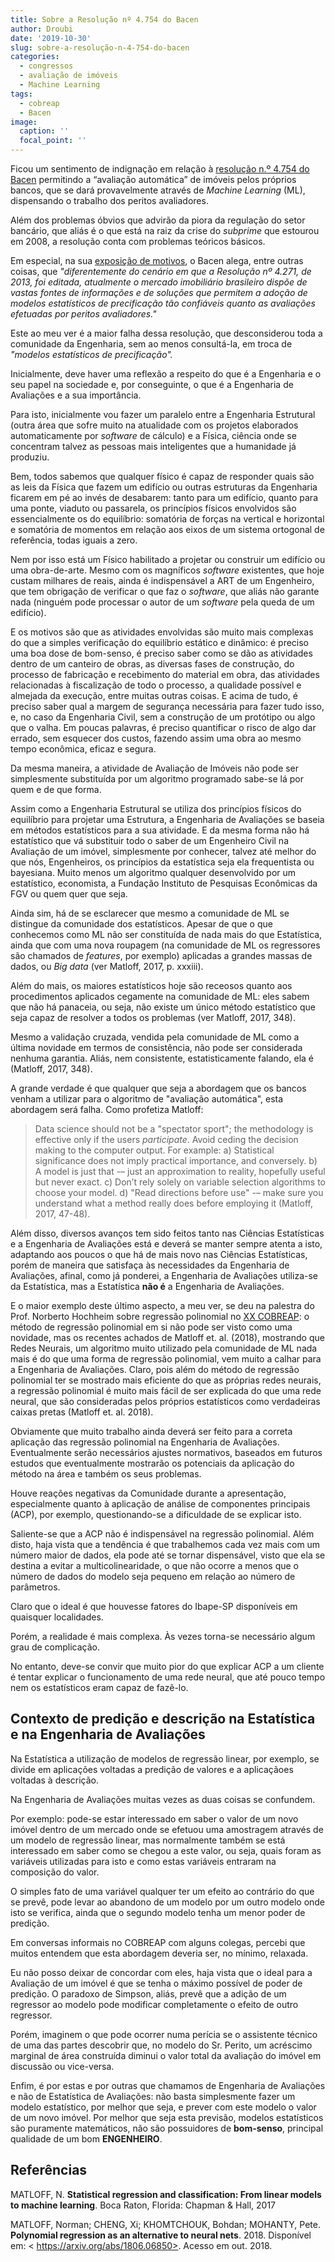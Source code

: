 ```yaml
---
title: Sobre a Resolução nº 4.754 do Bacen
author: Droubi
date: '2019-10-30'
slug: sobre-a-resolução-n-4-754-do-bacen
categories:
  - congressos
  - avaliação de imóveis
  - Machine Learning
tags:
  - cobreap
  - Bacen
image:
  caption: ''
  focal_point: ''
---
```



Ficou um sentimento de indignação em relação à [resolução n.º 4.754 do Bacen](https://www.bcb.gov.br/estabilidadefinanceira/exibenormativo?tipo=Resolu%C3%A7%C3%A3o&numero=4754) permitindo a “avaliação automática” de imóveis pelos próprios bancos, que se dará provavelmente através de *Machine Learning* (ML), dispensando o trabalho dos peritos avaliadores.

Além dos problemas óbvios que advirão da piora da regulação do setor bancário, que aliás é o que está na raiz da crise do *subprime* que estourou em 2008, a resolução conta com problemas teóricos básicos.

Em especial, na sua [exposição de motivos](https://www.bcb.gov.br/pre/normativos/busca/downloadVoto.asp?arquivo=/Votos/CMN/201968/Voto_0682019_CMN.pdf), o Bacen alega, entre outras coisas, que *"diferentemente do cenário em que a Resolução nº 4.271, de 2013, foi editada, atualmente o mercado imobiliário brasileiro dispõe de vastas fontes de informações e de soluções que permitem a adoção de modelos estatísticos de precificação tão confiáveis quanto as avaliações efetuadas por peritos avaliadores."*

Este ao meu ver é a maior falha dessa resolução, que desconsiderou toda a comunidade da Engenharia, sem ao menos consultá-la, em troca de *"modelos estatísticos de precificação".*

Inicialmente, deve haver uma reflexão a respeito do que é a Engenharia e o seu papel na sociedade e, por conseguinte, o que é a Engenharia de Avaliações e a sua importância.

Para isto, inicialmente vou fazer um paralelo entre a Engenharia Estrutural (outra área que sofre muito na atualidade com os projetos elaborados automaticamente por *software* de cálculo) e a Física, ciência onde se concentram talvez as pessoas mais inteligentes que a humanidade já produziu.

Bem, todos sabemos que qualquer físico é capaz de responder quais são as leis da Física que fazem um edifício ou outras estruturas da Engenharia ficarem em pé ao invés de desabarem: tanto para um edifício, quanto para uma ponte, viaduto ou passarela, os princípios físicos envolvidos são essencialmente os do equilíbrio: somatória de forças na vertical e horizontal e somatória de momentos em relação aos eixos de um sistema ortogonal de referência, todas iguais a zero.

Nem por isso está um Físico habilitado a projetar ou construir um edifício ou uma obra-de-arte. Mesmo com os magníficos *software* existentes, que hoje custam milhares de reais, ainda é indispensável a ART de um Engenheiro, que tem obrigação de verificar o que faz o *software*, que aliás não garante nada (ninguém pode processar o autor de um *software* pela queda de um edifício).

E os motivos são que as atividades envolvidas são muito mais complexas do que a simples verificação do equilíbrio estático e dinâmico: é preciso uma boa dose de bom-senso, é preciso saber como se dão as atividades dentro de um canteiro de obras, as diversas fases de construção, do processo de fabricação e recebimento do material em obra, das atividades relacionadas à fiscalização de todo o processo, a qualidade possível e almejada da execução, entre muitas outras coisas. E acima de tudo, é preciso saber qual a margem de segurança necessária para fazer tudo isso, e, no caso da Engenharia Civil, sem a construção de um protótipo ou algo que o valha. Em poucas palavras, é preciso quantificar o risco de algo dar errado, sem esquecer dos custos, fazendo assim uma obra ao mesmo tempo econômica, eficaz e segura.

Da mesma maneira, a atividade de Avaliação de Imóveis não pode ser simplesmente substituída por um algoritmo programado sabe-se lá por quem e de que forma.

Assim como a Engenharia Estrutural se utiliza dos princípios físicos do equilíbrio para projetar uma Estrutura, a Engenharia de Avaliações se baseia em métodos estatísticos para a sua atividade. E da mesma forma não há estatístico que vá substituir todo o saber de um Engenheiro Civil na Avaliação de um imóvel, simplesmente por conhecer, talvez até melhor do que nós, Engenheiros, os princípios da estatística seja ela frequentista ou bayesiana. Muito menos um algoritmo qualquer desenvolvido por um estatístico, economista, a Fundação Instituto de Pesquisas Econômicas da FGV ou quem quer que seja.

Ainda sim, há de se esclarecer que mesmo a comunidade de ML se distingue da comunidade dos estatísticos. Apesar de que o que conhecemos como ML não ser constituída de nada mais do que Estatística, ainda que com uma nova roupagem (na comunidade de ML os regressores são chamados de *features*, por exemplo) aplicadas a grandes massas de dados, ou *Big data* (ver Matloff, 2017, p. xxxiii).

Além do mais, os maiores estatísticos hoje são receosos quanto aos procedimentos aplicados cegamente na comunidade de ML: eles sabem que não há panaceia, ou seja, não existe um único método estatístico que seja capaz de resolver a todos os problemas (ver Matloff, 2017, 348).

Mesmo a validação cruzada, vendida pela comunidade de ML como a última novidade em termos de consistência, não pode ser considerada nenhuma garantia. Aliás, nem consistente, estatisticamente falando, ela é (Matloff, 2017, 348).

A grande verdade é que qualquer que seja a abordagem que os bancos venham a utilizar para o algoritmo de "avaliação automática", esta abordagem será falha. Como profetiza Matloff:

> Data science should not be a "spectator sport"; the methodology is effective only if the users *participate*. Avoid ceding the decision making to the computer output. For example: a) Statistical significance does not imply practical importance, and conversely. b) A model is just that -– just an approximation to reality, hopefully useful but never exact. c) Don’t rely solely on variable selection algorithms to choose your model. d) "Read directions before use" -– make sure you understand what a method really does before employing it (Matloff, 2017, 47-48).

Além disso, diversos avanços tem sido feitos tanto nas Ciências Estatísticas e a Engenharia de Avaliações está e deverá se manter sempre atenta a isto, adaptando aos poucos o que há de mais novo nas Ciências Estatísticas, porém de maneira que satisfaça às necessidades da Engenharia de Avaliações, afinal, como já ponderei, a Engenharia de Avaliações utiliza-se da Estatística, mas a Estatística **não é** a Engenharia de Avaliações.

E o maior exemplo deste último aspecto, a meu ver, se deu na palestra do Prof. Norberto Hochheim sobre regressão polinomial no [XX COBREAP](http://www.cobreap.com.br/2019/): o método de regressão polinomial em si não pode ser visto como uma novidade, mas os recentes achados de Matloff et. al. (2018), mostrando que Redes Neurais, um algoritmo muito utilizado pela comunidade de ML nada mais é do que uma forma de regressão polinomial, vem muito a calhar para a Engenharia de Avaliações. Claro, pois além do método de regressão polinomial ter se mostrado mais eficiente do que as próprias redes neurais, a regressão polinomial é muito mais fácil de ser explicada do que uma rede neural, que são consideradas pelos próprios estatísticos como verdadeiras caixas pretas (Matloff et. al. 2018).

Obviamente que muito trabalho ainda deverá ser feito para a correta aplicação das regressão polinomial na Engenharia de Avaliações. Eventualmente serão necessários ajustes normativos, baseados em futuros estudos que eventualmente mostrarão os potenciais da aplicação do método na área e também os seus problemas.

Houve reações negativas da Comunidade durante a apresentação, especialmente quanto à aplicação de análise de componentes principais (ACP), por exemplo, questionando-se a dificuldade de se explicar isto.

Saliente-se que a ACP não é indispensável na regressão polinomial. Além disto, haja vista que a tendência é que trabalhemos cada vez mais com um número maior de dados, ela pode até se tornar dispensável, visto que ela se destina a evitar a multicolinearidade, o que não ocorre a menos que o número de dados do modelo seja pequeno em relação ao número de parâmetros.

Claro que o ideal é que houvesse fatores do Ibape-SP disponíveis em quaisquer localidades.

Porém, a realidade é mais complexa. Às vezes torna-se necessário algum grau de complicação.

No entanto, deve-se convir que muito pior do que explicar ACP a um cliente é tentar explicar o funcionamento de uma rede neural, que até pouco tempo nem os estatísticos eram capaz de fazê-lo.

## Contexto de predição e descrição na Estatística e na Engenharia de Avaliações

Na Estatística a utilização de modelos de regressão linear, por exemplo, se divide em aplicações voltadas a predição de valores e a aplicaçãoes voltadas à descrição.

Na Engenharia de Avaliações muitas vezes as duas coisas se confundem.

Por exemplo: pode-se estar interessado em saber o valor de um novo imóvel dentro de um mercado onde se efetuou uma amostragem através de um modelo de regressão linear, mas normalmente também se está interessado em saber como se chegou a este valor, ou seja, quais foram as variáveis utilizadas para isto e como estas variáveis entraram na composição do valor.

O simples fato de uma variável qualquer ter um efeito ao contrário do que se prevê, pode levar ao abandono de um modelo por um outro modelo onde isto se verifica, ainda que o segundo modelo tenha um menor poder de predição.

Em conversas informais no COBREAP com alguns colegas, percebi que muitos entendem que esta abordagem deveria ser, no mínimo, relaxada.

Eu não posso deixar de concordar com eles, haja vista que o ideal para a Avaliação de um imóvel é que se tenha o máximo possível de poder de predição. O paradoxo de Simpson, aliás, prevê que a adição de um regressor ao modelo pode modificar completamente o efeito de outro regressor.

Porém, imaginem o que pode ocorrer numa perícia se o assistente técnico de uma das partes descobrir que, no modelo do Sr. Perito, um acréscimo marginal de área construída diminui o valor total da avaliação do imóvel em discussão ou vice-versa.

Enfim, é por estas e por outras que chamamos de Engenharia de Avaliações e não de Estatística de Avaliações: não basta simplesmente fazer um modelo estatístico, por melhor que seja, e prever com este modelo o valor de um novo imóvel. Por melhor que seja esta previsão, modelos estatísticos são puramente matemáticos, não são possuidores de **bom-senso**, principal qualidade de um bom **ENGENHEIRO**.

## Referências

MATLOFF, N. **Statistical regression and classification: From linear models to machine learning**. Boca Raton, Florida: Chapman & Hall, 2017

MATLOFF, Norman; CHENG, Xi; KHOMTCHOUK, Bohdan; MOHANTY, Pete. **Polynomial regression as an alternative to neural nets**. 2018. Disponível em: < https://arxiv.org/abs/1806.06850>. Acesso em out. 2018.
